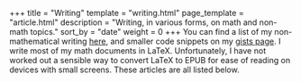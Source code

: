 +++
title = "Writing"
template = "writing.html"
page_template = "article.html"
description = "Writing, in various forms, on math and non-math topics."
sort_by = "date"
weight = 0
+++
You can find a list of my non-mathematical writing [here](/tags/), and smaller code snippets on my [gists page](https://gist.github.com/alexrutar).
I write most of my math documents in LaTeX.
Unfortunately, I have not worked out a sensible way to convert LaTeX to EPUB for ease of reading on devices with small screens.
These articles are all listed below.
